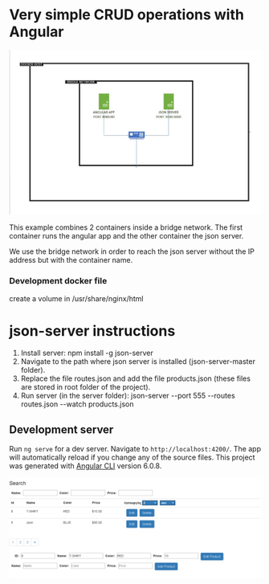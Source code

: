 # Very simple CRUD operations with Angular

![preview image](https://raw.githubusercontent.com/mixaverros88/angular-Rest-Crud/master/icons/docker_overview.jpg)

This example combines 2 containers inside a bridge network. The first container runs the angular app and the other container the json server.

We use the bridge network in order to reach the json server without the IP address but with the container name.

### Development docker file ###
create a volume in /usr/share/nginx/html

# json-server instructions

1. Install server: npm install -g json-server
2. Navigate to the path where json server is installed (json-server-master folder).
3. Replace the file routes.json and add the file products.json (these files are stored in root folder of the project).
4. Run server (in the server folder): json-server --port 555 --routes routes.json --watch products.json 

## Development server

Run `ng serve` for a dev server. Navigate to `http://localhost:4200/`. The app will automatically reload if you change any of the source files.
This project was generated with [Angular CLI](https://github.com/angular/angular-cli) version 6.0.8.

![preview image](https://raw.githubusercontent.com/mixaverros88/angular-Rest-Crud/master/previewImage.jpg)
